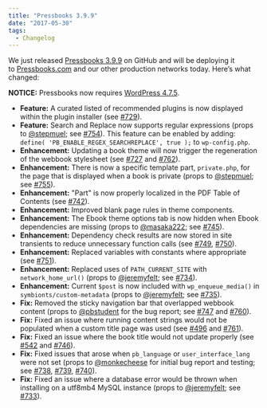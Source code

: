 ```yaml
---
title: "Pressbooks 3.9.9"
date: "2017-05-30"
tags: 
  - Changelog
---
```


We just released [Pressbooks 3.9.9](https://github.com/pressbooks/pressbooks/releases/tag/3.9.9) on GitHub and will be deploying it to [Pressbooks.com](https://pressbooks.com) and our other production networks today. Here’s what changed:

**NOTICE:** Pressbooks now requires [WordPress 4.7.5](https://wordpress.org/news/2017/05/wordpress-4-7-5/).

- **Feature:** A curated listed of recommended plugins is now displayed within the plugin installer (see [#729](https://github.com/pressbooks/pressbooks/pull/729 "Add Better Plugin Recommendations functionality")).
- **Feature:** Search and Replace now supports regular expressions (props to [@stepmuel](https://github.com/stepmuel); see [#754](https://github.com/pressbooks/pressbooks/pull/754)). This feature can be enabled by adding: `define( 'PB_ENABLE_REGEX_SEARCHREPLACE', true );` to `wp-config.php`.
- **Enhancement:** Updating a book theme will now trigger the regeneration of the webbook stylesheet (see [#727](https://github.com/pressbooks/pressbooks/issues/727) and [#762](https://github.com/pressbooks/pressbooks/pull/762)).
- **Enhancement:** There is now a specific template part, `private.php`, for the page that is displayed when a book is private (props to [@stepmuel](https://github.com/stepmuel); see [#755](https://github.com/pressbooks/pressbooks/pull/755)).
- **Enhancement:** "Part" is now properly localized in the PDF Table of Contents (see [#742](https://github.com/pressbooks/pressbooks/pull/742)).
- **Enhancement:** Improved blank page rules in theme components.
- **Enhancement:** The Ebook theme options tab is now hidden when Ebook dependencies are missing (props to [@masaka222](https://github.com/masaka222); see [#745](https://github.com/pressbooks/pressbooks/pull/745)).
- **Enhancement:** Dependency check results are now stored in site transients to reduce unnecessary function calls (see [#749](https://github.com/pressbooks/pressbooks/pull/749), [#750](https://github.com/pressbooks/pressbooks/pull/750)).
- **Enhancement:** Replaced variables with constants where appropriate (see [#751](https://github.com/pressbooks/pressbooks/pull/751)).
- **Enhancement:** Replaced uses of `PATH_CURRENT_SITE` with `network_home_url()` (props to [@jeremyfelt](https://github.com/jeremyfelt); see [#734](https://github.com/pressbooks/pressbooks/pull/734)).
- **Enhancement:** Current `$post` is now included with `wp_enqueue_media()` in `symbionts/custom-metadata` (props to [@jeremyfelt](https://github.com/jeremyfelt); see [#735](https://github.com/pressbooks/pressbooks/pull/735)).
- **Fix:** Removed the sticky navigation bar that overlapped webbook content (props to [@pbstudent](https://github.com/pbstudent) for the bug report; see [#747](https://github.com/pressbooks/pressbooks/issues/747) and [#760](https://github.com/pressbooks/pressbooks/pull/760)).
- **Fix:** Fixed an issue where running content strings would not be populated when a custom title page was used (see [#496](https://github.com/pressbooks/pressbooks/issues/496) and [#761](https://github.com/pressbooks/pressbooks/pull/761)).
- **Fix:** Fixed an issue where the book title would not update properly (see [#542](https://github.com/pressbooks/pressbooks/issues/542) and [#746](https://github.com/pressbooks/pressbooks/pull/746)).
- **Fix:** Fixed issues that arose when `pb_language` or `user_interface_lang` were not set (props to [@monkecheese](https://github.com/monkecheese) for initial bug report and testing; see [#738](https://github.com/pressbooks/pressbooks/pull/738), [#739](https://github.com/pressbooks/pressbooks/pull/739), [#740](https://github.com/pressbooks/pressbooks/pull/740)).
- **Fix:** Fixed an issue where a database error would be thrown when installing on a utf8mb4 MySQL instance (props to [@jeremyfelt](https://github.com/jeremyfelt); see [#733](https://github.com/pressbooks/pressbooks/pull/733)).
